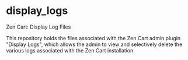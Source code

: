 display_logs
============

Zen Cart:  Display Log Files

This repository holds the files associated with the Zen Cart admin plugin "Display Logs", which allows the admin to
view and selectively delete the various logs associated with the Zen Cart installation.
